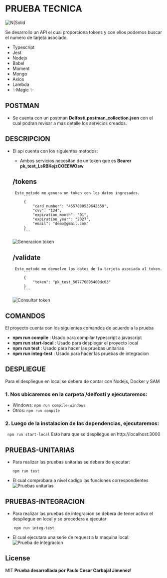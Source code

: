 # PRUEBA TECNICA

![N|Solid](https://i.postimg.cc/bww5VKzF/Logo-secundario-2048x850.png)

Se desarrollo un API el cual proporciona tokens y con ellos podemos buscar el numero de tarjeta asociado.

- Typescript
- Jest
- Nodejs
- Babel
- Moment
- Mongo
- Axios
- Lambda
- ✨Magic ✨
## POSTMAN
- Se cuenta con un postman __Delfosti.postman_collection.json__ con el cual podran revisar a mas detalle los servicios creados.
## DESCRIPCION
 - El api cuenta con los siguientes metodos:
    - Ambos servicios necesitan de un token que es __Bearer pk_test_LsRBKejzCOEEWOsw__
  
    ## /tokens
        Este metodo me genera un token con los datos ingresados.
            ```
            {
                "card_number": "4557880539642359",
                "cvv": "124",
                "expiration_month": "01",
                "expiration_year": "2027",
                "email": "demo@gmail.com"
            }
            ```
    ![Generacion token](https://i.postimg.cc/MHQv0sLs/generar-Token.png)
    ## /validate
        Este metodo me devuelve los datos de la tarjeta asociada al token.
            ```
            {
                "token": "pk_test_507776E95400dc63"
            }
            ```
    ![Consultar token](https://i.postimg.cc/LhFhxtKm/consultar.png)
## COMANDOS 
  El proyecto cuenta con los siguientes comandos de acuerdo a la prueba
  - __npm run compile__ : Usado para compilar typescript a javascript
  - __npm run start-local__ : Usado para desplegar el proyecto local
  - __npm run test__ : Usado para hacer las pruebas unitarias
  - __npm run integ-test__ : Usado para hacer las pruebas de integracion
## DESPLIEGUE

Para el despliegue en local se debera de contar con Nodejs, Docker y SAM

### 1. Nos ubicaremos en la carpeta __/delfosti__ y ejecutaremos:
- Windows:
``` npm run compile-windows ```
- Otros:
```npm run compile ```

### 2. Luego de la instalacion de las dependencias, ejecutaremos:
``` npm run start-local```
Esto hara que se despliegue en http://localhost:3000

## PRUEBAS-UNITARIAS
- Para realizar las pruebas unitarias se debera de ejecutar:
    ```
    npm run test
    ```
- El cual comprobara a nivel codigo las funciones correspondientes
![Pruebas unitarias](https://i.postimg.cc/MGVP4xQx/TES-UNITARIOS.png)
## PRUEBAS-INTEGRACION
- Para realizar las pruebas de integracion se debera de tener activo el despliegue en local y se procedera a ejecutar
```
    npm run integ-test
```
- El cual ejecutara una serie de request a la maquina local:
![Prueba de integracion](https://i.postimg.cc/x1tTmDCf/pruebas-de-integracion.png)
## License

MIT
**Prueba desarrollada por Paulo Cesar Carbajal Jimenez!**

